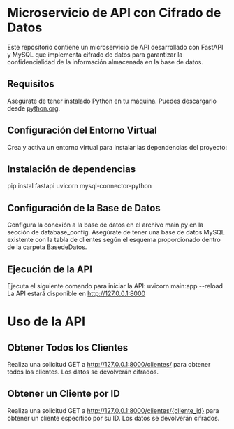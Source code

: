 # Microservicio de API con Cifrado de Datos

Este repositorio contiene un microservicio de API desarrollado con FastAPI y MySQL que implementa cifrado de datos para garantizar la confidencialidad de la información almacenada en la base de datos.

## Requisitos

Asegúrate de tener instalado Python en tu máquina. Puedes descargarlo desde [python.org](https://www.python.org/downloads/).

## Configuración del Entorno Virtual

Crea y activa un entorno virtual para instalar las dependencias del proyecto:

## Instalación de dependencias

pip instal fastapi uvicorn mysql-connector-python

## Configuración de la Base de Datos

Configura la conexión a la base de datos en el archivo main.py en la sección de database_config. Asegúrate de tener una base de datos MySQL existente con la tabla de clientes según el esquema proporcionado dentro de la carpeta BasedeDatos.

## Ejecución de la API 

Ejecuta el siguiente comando para iniciar la API:
uvicorn main:app --reload
La API estará disponible en http://127.0.0.1:8000

# Uso de la API
## Obtener Todos los Clientes
Realiza una solicitud GET a http://127.0.0.1:8000/clientes/ para obtener todos los clientes. Los datos se devolverán cifrados.

## Obtener un Cliente por ID
Realiza una solicitud GET a http://127.0.0.1:8000/clientes/{cliente_id} para obtener un cliente específico por su ID. Los datos se devolverán cifrados.